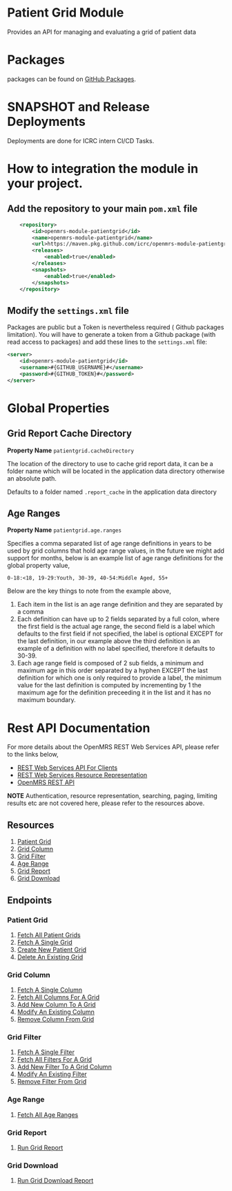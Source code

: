 # Patient Grid Module
Provides an API for managing and evaluating a grid of patient data

# Packages

packages can be found on [GitHub Packages](https://github.com/orgs/icrc/packages?repo_name=openmrs-module-patientgrid).

# SNAPSHOT and Release Deployments
Deployments are done for ICRC intern CI/CD Tasks.

# How to integration the module in your project.

## Add the repository to your main `pom.xml` file

```xml
    <repository>
        <id>openmrs-module-patientgrid</id>
        <name>openmrs-module-patientgrid</name>
        <url>https://maven.pkg.github.com/icrc/openmrs-module-patientgrid</url>
        <releases>
            <enabled>true</enabled>
        </releases>
        <snapshots>
            <enabled>true</enabled>
        </snapshots>
    </repository>
```
## Modify the `settings.xml` file
Packages are public but a Token is nevertheless required ( Github packages limitation).
You will have to generate a token from a Github package (with read access to packages) and add these lines to the `settings.xml` file:

```xml
<server>
    <id>openmrs-module-patientgrid</id>
    <username>#{GITHUB_USERNAME}#</username>
    <password>#{GITHUB_TOKEN}#</password>
</server>
```

# Global Properties
## Grid Report Cache Directory

**Property Name** `patientgrid.cacheDirectory`

The location of the directory to use to cache grid report data, it can be a folder name which will be located in the 
application data directory otherwise an absolute path.

Defaults to a folder named `.report_cache` in the application data directory

## Age Ranges

**Property Name** `patientgrid.age.ranges`

Specifies a comma separated list of age range definitions in years to be used by grid columns that hold age range 
values, in the future we might add support for months, below is an example list of age range definitions for the global 
property value,

`0-18:<18, 19-29:Youth, 30-39, 40-54:Middle Aged, 55+`

Below are the key things to note from the example above,
1. Each item in the list is an age range definition and they are separated by a comma
2. Each definition can have up to 2 fields separated by a full colon, where the first field is the actual age range, the 
   second field is a label which defaults to the first field if not specified, the label is optional EXCEPT for the last
   definition, in our example above the third definition is an example of a definition with no label specified, 
   therefore it defaults to 30-39.
3. Each age range field is composed of 2 sub fields, a minimum and maximum age in this order separated by a hyphen 
   EXCEPT the last definition for which one is only required to provide a label, the minimum value for the last 
   definition is computed by incrementing by 1 the maximum age for the definition preceeding it in the list and it has 
   no maximum boundary.

# Rest API Documentation
For more details about the OpenMRS REST Web Services API, please refer to the links below,
- [REST Web Services API For Clients](https://wiki.openmrs.org/x/P4IaAQ)
- [REST Web Services Resource Representation](https://wiki.openmrs.org/x/P4IaAQ)
- [OpenMRS REST API](https://rest.openmrs.org/#openmrs-rest-api)

**NOTE** Authentication, resource representation, searching, paging, limiting results etc are not covered here, please
refer to the resources above.

## Resources
1. [Patient Grid](docs/rest/resources/README.md#patient-grid)
2. [Grid Column](docs/rest/resources/README.md#grid-column)
3. [Grid Filter](docs/rest/resources/README.md#grid-filter)
4. [Age Range](docs/rest/resources/README.md#age-range)
5. [Grid Report](docs/rest/resources/README.md#grid-report)
6. [Grid Download](docs/rest/resources/README.md#grid-download)

## Endpoints
### Patient Grid
1. [Fetch All Patient Grids](docs/rest/endpoints/README.md#fetch-all-patient-grids)
2. [Fetch A Single Grid](docs/rest/endpoints/README.md#fetch-a-single-grid)
3. [Create New Patient Grid](docs/rest/endpoints/README.md#create-new-patient-grid)
4. [Delete An Existing Grid](docs/rest/endpoints/README.md#delete-an-existing-grid)

### Grid Column
1. [Fetch A Single Column](docs/rest/endpoints/README.md#fetch-a-single-column)
2. [Fetch All Columns For A Grid](docs/rest/endpoints/README.md#fetch-all-columns-for-a-grid)
3. [Add New Column To A Grid](docs/rest/endpoints/README.md#add-new-column-to-a-grid)
4. [Modify An Existing Column](docs/rest/endpoints/README.md#modify-an-existing-column)
5. [Remove Column From Grid](docs/rest/endpoints/README.md#remove-column-from-grid)

### Grid Filter
1. [Fetch A Single Filter](docs/rest/endpoints/README.md#fetch-a-single-filter)
2. [Fetch All Filters For A Grid](docs/rest/endpoints/README.md#fetch-all-filters-for-a-grid)
3. [Add New Filter To A Grid Column](docs/rest/endpoints/README.md#add-new-filter-to-a-grid-column)
4. [Modify An Existing Filter](docs/rest/endpoints/README.md#modify-an-existing-filter)
5. [Remove Filter From Grid](docs/rest/endpoints/README.md#remove-filter-from-grid)

### Age Range
1. [Fetch All Age Ranges](docs/rest/endpoints/README.md#fetch-all-age-ranges)

### Grid Report
1. [Run Grid Report](docs/rest/endpoints/README.md#run-grid-report)

### Grid Download
1. [Run Grid Download Report](docs/rest/endpoints/README.md#run-grid-download)

